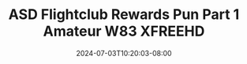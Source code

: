 --- 
title: "ASD Flightclub Rewards  Pun Part 1 Amateur  W83  XFREEHD"
description: "video   ASD Flightclub Rewards  Pun Part 1 Amateur  W83  XFREEHD   video full baru"
date: 2024-07-03T10:20:03-08:00
file_code: "9s8lloip0jzu"
draft: false
cover: "eu0aox1hj2oom1jw.jpg"
tags: ["ASD", "Flightclub", "Rewards", "Pun", "Part", "Amateur", "XFREEHD", "bokep-indo", "bokep-viral", "bokep-ig"]
length: 2503
fld_id: "1483168"
foldername: "Asian s3x diary flightclub"
categories: ["Asian s3x diary flightclub"]
views: 0
---